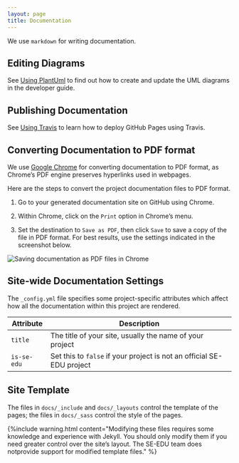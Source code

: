 ```yaml
---
layout: page
title: Documentation
---
```


We use `markdown` for writing documentation.

## Editing Diagrams

See [Using PlantUml](UsingPlantUml.md) to find out how to create
and update the UML diagrams in the developer guide.

## Publishing Documentation

See [Using Travis](UsingTravis.md#deploying-github-pages) to learn
how to deploy GitHub Pages using Travis.

## Converting Documentation to PDF format

We use [Google Chrome](https://www.google.com/chrome/browser/desktop/)
for converting documentation to PDF format, as Chrome’s PDF engine
preserves hyperlinks used in webpages.

Here are the steps to convert the project documentation files to PDF
format.

1.  Go to your generated documentation site on GitHub using Chrome.

2.  Within Chrome, click on the `Print` option in Chrome’s menu.

3.  Set the destination to `Save as PDF`, then click `Save` to save a
    copy of the file in PDF format. For best results, use the settings
    indicated in the screenshot below.

![Saving documentation as PDF files in
Chrome](images/chrome_save_as_pdf.png)

## Site-wide Documentation Settings
The `_config.yml` file specifies some project-specific attributes which
affect how all the documentation within this project are rendered.

|Attribute|Description|
|---|---|
|`title`|The title of your site, usually the name of your project|
|`is-se-edu`|Set this to `false` if your project is not an official SE-EDU project|
 
 
## Site Template

The files in `docs/_include` and `docs/_layouts` control the template
of the pages; the files in `docs/_sass` control the style of the pages.

{%include warning.html content="Modifying these files
requires some knowledge and experience with Jekyll.
You should only modify them if you need greater control over the site’s
layout. The SE-EDU team does notprovide support for modified template 
files." %}

